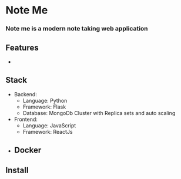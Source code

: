 # Note Me
### Note me is a modern note taking web application

## Features
- 

## Stack
- Backend:
  - Language: Python
  - Framework: Flask
  - Database: MongoDb Cluster with Replica sets and auto scaling
- Frontend:
  - Language: JavaScript
  - Framework: ReactJs
- Docker
  - 
 
## Install
